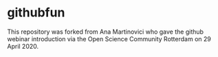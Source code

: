 # githubfun
This repository was forked from Ana Martinovici who gave the github webinar introduction via the Open Science Community Rotterdam on 29 April 2020.
